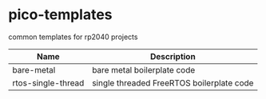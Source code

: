 # pico-templates
common templates for rp2040 projects


|Name|Description|
|-|-|
|bare-metal|bare metal boilerplate code|
|rtos-single-thread|single threaded FreeRTOS boilerplate code|